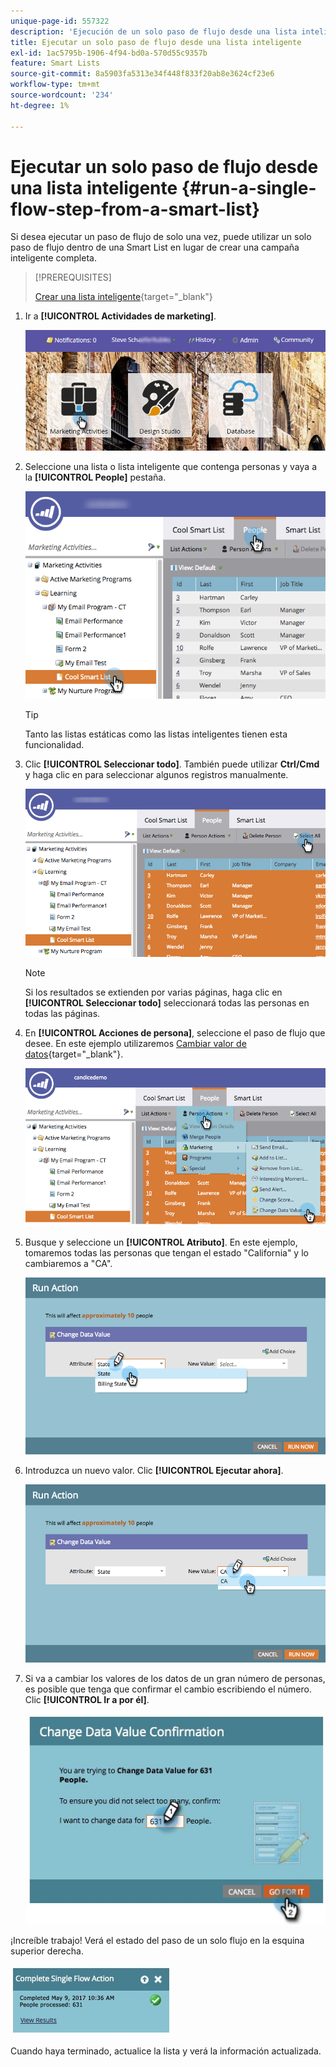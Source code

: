 ```yaml
---
unique-page-id: 557322
description: 'Ejecución de un solo paso de flujo desde una lista inteligente: documentos de Marketo, documentación del producto'
title: Ejecutar un solo paso de flujo desde una lista inteligente
exl-id: 1ac5795b-1906-4f94-bd0a-570d55c9357b
feature: Smart Lists
source-git-commit: 8a5903fa5313e34f448f833f20ab8e3624cf23e6
workflow-type: tm+mt
source-wordcount: '234'
ht-degree: 1%

---
```


# Ejecutar un solo paso de flujo desde una lista inteligente {#run-a-single-flow-step-from-a-smart-list}

Si desea ejecutar un paso de flujo de solo una vez, puede utilizar un solo paso de flujo dentro de una Smart List en lugar de crear una campaña inteligente completa.

>[!PREREQUISITES]
>
>[Crear una lista inteligente](/help/marketo/product-docs/core-marketo-concepts/smart-lists-and-static-lists/creating-a-smart-list/create-a-smart-list.md){target="_blank"}

1. Ir a **[!UICONTROL Actividades de marketing]**.

   ![](assets/login-marketing-activities-1.png)

1. Seleccione una lista o lista inteligente que contenga personas y vaya a la **[!UICONTROL People]** pestaña.

   ![](assets/smartlistpeopletab-hands.png)

   >[!TIP]
   >
   >Tanto las listas estáticas como las listas inteligentes tienen esta funcionalidad.

1. Clic **[!UICONTROL Seleccionar todo]**. También puede utilizar **Ctrl/Cmd** y haga clic en para seleccionar algunos registros manualmente.

   ![](assets/smartlist-selectallhand.png)

   >[!NOTE]
   >
   >Si los resultados se extienden por varias páginas, haga clic en **[!UICONTROL Seleccionar todo]** seleccionará todas las personas en todas las páginas.

1. En **[!UICONTROL Acciones de persona]**, seleccione el paso de flujo que desee. En este ejemplo utilizaremos [Cambiar valor de datos](/help/marketo/product-docs/core-marketo-concepts/smart-campaigns/flow-actions/change-data-value.md){target="_blank"}.

   ![](assets/personactions-hands.png)

1. Busque y seleccione un **[!UICONTROL Atributo]**. En este ejemplo, tomaremos todas las personas que tengan el estado &quot;California&quot; y lo cambiaremos a &quot;CA&quot;.

   ![](assets/runaction-hands.png)

1. Introduzca un nuevo valor. Clic **[!UICONTROL Ejecutar ahora]**.

   ![](assets/runactionnewvalue-hands.png)

1. Si va a cambiar los valores de los datos de un gran número de personas, es posible que tenga que confirmar el cambio escribiendo el número. Clic **[!UICONTROL Ir a por él]**.

   ![](assets/changedatavalue.jpg)

¡Increíble trabajo! Verá el estado del paso de un solo flujo en la esquina superior derecha.

![](assets/completesingleflowaction.jpg)

Cuando haya terminado, actualice la lista y verá la información actualizada.
